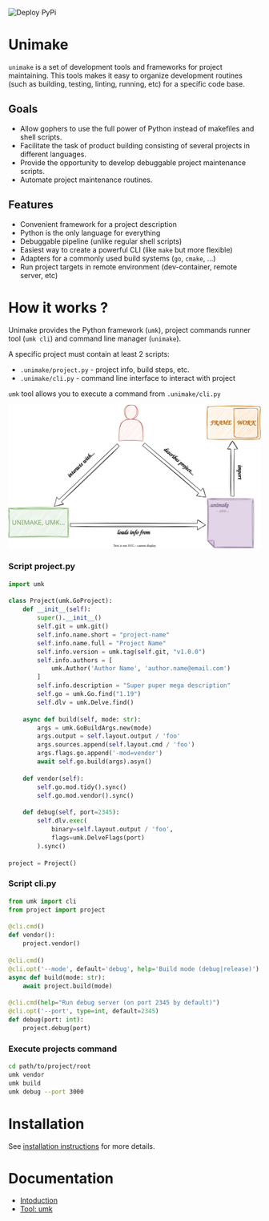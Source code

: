 ![Deploy PyPi](https://github.com/eddoss/unimake/actions/workflows/publish.yml/badge.svg)

# Unimake
`unimake` is a set of development tools and frameworks for project maintaining. This tools makes it easy to organize development routines (such as building, testing, linting, running, etc) for a specific code base.

## Goals
- Allow gophers to use the full power of Python instead of makefiles and shell scripts.
- Facilitate the task of product building consisting of several projects in different languages.
- Provide the opportunity to develop debuggable project maintenance scripts.
- Automate project maintenance routines.

## Features
- Convenient framework for a project description
- Python is the only language for everything
- Debuggable pipeline (unlike regular shell scripts)
- Easiest way to create a powerful CLI (like `make` but more flexible)
- Adapters for a commonly used build systems (`go`, `cmake`, ...)
- Run project targets in remote environment (dev-container, remote server, etc)

# How it works ?
Unimake provides the Python framework (`umk`), project commands runner tool (`umk cli`) and command line manager (`unimake`).

A specific project must contain at least 2 scripts:
- `.unimake/project.py` - project info, build steps, etc.
- `.unimake/cli.py` - command line interface to interact with project

`umk` tool allows you to execute a command from `.unimake/cli.py`

![how-unimake-works](docs/diagrams/high-level.svg)

### Script project.py
```py
import umk 

class Project(umk.GoProject):  
    def __init__(self):  
        super().__init__()  
        self.git = umk.git()
        self.info.name.short = "project-name"
        self.info.name.full = "Project Name"
        self.info.version = umk.tag(self.git, "v1.0.0")
        self.info.authors = [
            umk.Author('Author Name', 'author.name@email.com')
        ]
        self.info.description = "Super puper mega description"  
        self.go = umk.Go.find("1.19")
        self.dlv = umk.Delve.find()
  
    async def build(self, mode: str):
        args = umk.GoBuildArgs.new(mode)  
        args.output = self.layout.output / 'foo'
        args.sources.append(self.layout.cmd / 'foo')
        args.flags.go.append('-mod=vendor')
        await self.go.build(args).asyn()
  
    def vendor(self):
        self.go.mod.tidy().sync()
        self.go.mod.vendor().sync()
  
    def debug(self, port=2345):
        self.dlv.exec(
            binary=self.layout.output / 'foo',
            flags=umk.DelveFlags(port)
        ).sync()
  
project = Project()
```
### Script cli.py
```py
from umk import cli  
from project import project  

@cli.cmd()
def vendor():  
    project.vendor()

@cli.cmd()
@cli.opt('--mode', default='debug', help='Build mode (debug|release)')
async def build(mode: str):
    await project.build(mode)

@cli.cmd(help="Run debug server (on port 2345 by default)")
@cli.opt('--port', type=int, default=2345)  
def debug(port: int):  
    project.debug(port)
```
### Execute projects command
```sh
cd path/to/project/root
umk vendor
umk build
umk debug --port 3000
``` 
# Installation
See [installation instructions](docs/installation.md) for more details.

# Documentation
- [Intoduction](docs/intro.md)
- [Tool: umk](docs/tool-umk.md)